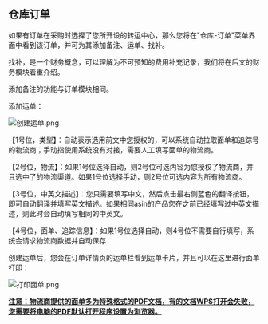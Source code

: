## 仓库订单

如果有订单在采购时选择了您所开设的转运中心，那么您将在"仓库-订单"菜单界面中看到该订单，并可为其添加备注、运单、找补。

找补，是一个财务概念，可以理解为不可预知的费用补充记录，我们将在后文的财务模块着重介绍。

添加备注的功能与订单模块相同。

添加运单：

![创建运单.png](https://oss.yboom.cn/resource/guide-doc/971202d06ddc74899984792aaa5985f2.png)

【1号位，类型】：自动表示选用前文中您授权的，可以系统自动拉取面单和追踪号的物流商；手动指使用系统没有对接，需要人工填写面单的物流商。

【2号位，物流】：如果1号位选择自动，则2号位可选内容为您授权了物流商，并且选中了的物流渠道。如果1号位选择手动，则2号位可选内容为所有物流商。

【3号位，中英文描述】：您只需要填写中文，然后点击最右侧蓝色的翻译按钮，即可自动翻译并填写英文描述。如果相同asin的产品您在之前已经填写过中英文描述，则此时会自动填写相同的中英文。

【4号位，面单、追踪信息】：如果1号位选择自动，则4号位不需要自行填写，系统会请求物流商数据并自动保存

创建运单后，您会在订单详情页的运单栏看到运单卡片，并且可以在这里进行面单打印：

![打印面单.png](https://oss.yboom.cn/resource/guide-doc/5094e8789c26b31b5d88994e6ef3c0d0.png)

**<u>注意：物流商提供的面单多为特殊格式的PDF文档，有的文档WPS打开会失败，您需要将电脑的PDF默认打开程序设置为浏览器。</u>**